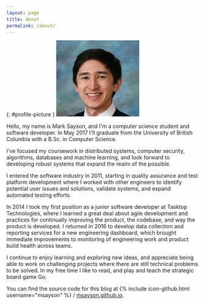 ```yaml
---
layout: page
title: About
permalink: /about/
---
```


{: #profile-picture }
![alt text](/images/profile_picture.jpg "Profile Picture")

Hello, my name is Mark Sayson, and I'm a computer science student and software developer.  In May 2017 I'll graduate from the University of British Columbia with a B.Sc. in Computer Science.

I've focused my coursework in distributed systems, computer security, algorithms, databases and machine learning, and look forward to developing robust systems that expand the realm of the possible.

I entered the software industry in 2011, starting in quality assurance and test platform development where I worked with other engineers to identify potential user issues and solutions, validate systems, and expand automated testing efforts.

In 2014 I took my first position as a junior software developer at Tasktop Technologies, where I learned a great deal about agile development and practices for continually improving the product, the codebase, and way the product is developed.  I returned in 2016 to develop data collection and reporting services for a new engineering dashboard, which brought immediate improvements to monitoring of engineering work and product build health across teams.

I continue to enjoy learning and exploring new ideas, and appreciate being able to work on challenging projects where there are still technical problems to be solved.  In my free time I like to read, and play and teach the strategic board game Go.

You can find the source code for this blog at
{% include icon-github.html username="msayson" %} /
[msayson.github.io](https://github.com/msayson/msayson.github.io).
